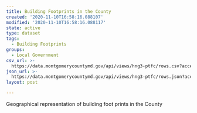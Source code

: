 ```yaml
---
title: Building Footprints in the County
created: '2020-11-10T16:58:16.088107'
modified: '2020-11-10T16:58:16.088117'
state: active
type: dataset
tags:
  - Building Footprints
groups:
  - Local Government
csv_url: >-
  https://data.montgomerycountymd.gov/api/views/hng3-ptfc/rows.csv?accessType=DOWNLOAD
json_url: >-
  https://data.montgomerycountymd.gov/api/views/hng3-ptfc/rows.json?accessType=DOWNLOAD
layout: post

---
```

Geographical representation of building foot prints in the County
